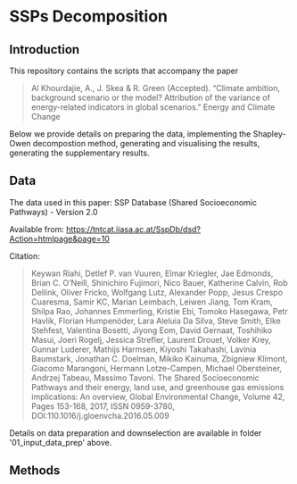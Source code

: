 # SSPs Decomposition

## Introduction
This repository contains the scripts that accompany the paper
> Al Khourdajie, A., J. Skea & R. Green (Accepted). “Climate ambition, background scenario or the model? Attribution of the variance of energy-related indicators in global scenarios.” Energy and Climate Change

Below we provide details on preparing the data, implementing the Shapley-Owen decompostion method, generating and visualising the results, generating the supplementary results.      

## Data
The data used in this paper: SSP Database (Shared Socioeconomic Pathways) - Version 2.0

Available from: https://tntcat.iiasa.ac.at/SspDb/dsd?Action=htmlpage&page=10

Citation:
> Keywan Riahi, Detlef P. van Vuuren, Elmar Kriegler, Jae Edmonds, Brian C. O’Neill, Shinichiro Fujimori, Nico Bauer, Katherine Calvin, Rob Dellink, Oliver Fricko, Wolfgang Lutz, Alexander Popp, Jesus Crespo Cuaresma, Samir KC, Marian Leimbach, Leiwen Jiang, Tom Kram, Shilpa Rao, Johannes Emmerling, Kristie Ebi, Tomoko Hasegawa, Petr Havlík, Florian Humpenöder, Lara Aleluia Da Silva, Steve Smith, Elke Stehfest, Valentina Bosetti, Jiyong Eom, David Gernaat, Toshihiko Masui, Joeri Rogelj, Jessica Strefler, Laurent Drouet, Volker Krey, Gunnar Luderer, Mathijs Harmsen, Kiyoshi Takahashi, Lavinia Baumstark, Jonathan C. Doelman, Mikiko Kainuma, Zbigniew Klimont, Giacomo Marangoni, Hermann Lotze-Campen, Michael Obersteiner, Andrzej Tabeau, Massimo Tavoni. The Shared Socioeconomic Pathways and their energy, land use, and greenhouse gas emissions implications: An overview, Global Environmental Change, Volume 42, Pages 153-168, 2017, ISSN 0959-3780, DOI:110.1016/j.gloenvcha.2016.05.009

Details on data preparation and downselection are available in folder '01_input_data_prep' above.

## Methods

